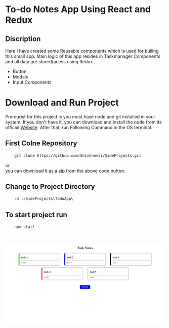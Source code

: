 # To-do Notes App Using React and Redux

## Discription

Here I have created some Reusable components which is used for builing this small app. Main logic of this app resides in Taskmanager Components and all data are stored/acess using Redux
<ul>
    <li>Button</li>
    <li>Modals</li>
    <li>Input Components</li>
</ul>

# Download and Run Project

Prereurist for this project is you must have node and git installed in your system. If you don't have it, you can download and install the node from its official <a href="https://nodejs.org/en/">Website</a>. After that, run Following Command in the OS terminal.

## First Colne Repository

```bash
    git clone https://github.com/ShivChevli/SideProjects.git
```
or <br>
you can download it as a zip from the above code button. 

## Change to Project Directory 

```bash
    cd .\SideProjects\TodoApp\
```

## To start project run
```bash
    npm start 
```

<br>


![Layout](img/Task_lister_react.jpeg)
